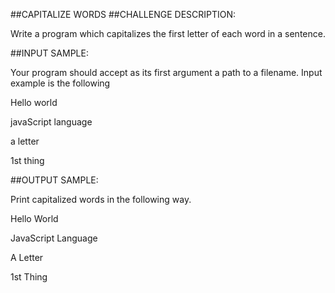 ##CAPITALIZE WORDS
##CHALLENGE DESCRIPTION:

Write a program which capitalizes the first letter of each word in a sentence.

##INPUT SAMPLE:

Your program should accept as its first argument a path to a filename. Input example is the following


Hello world

javaScript language

a letter

1st thing

##OUTPUT SAMPLE:

Print capitalized words in the following way.


Hello World

JavaScript Language

A Letter

1st Thing
